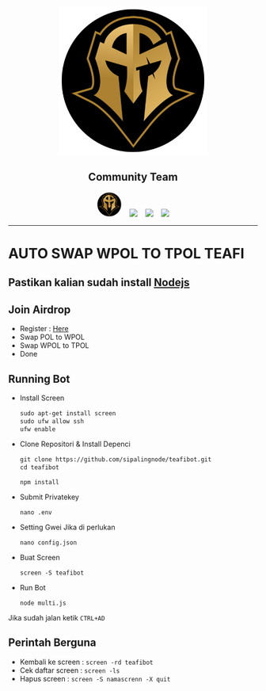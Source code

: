 <p align="center">
  <img height="300" height="auto" src="https://github.com/sipalingnode/sipalingnode/blob/main/logo.png">
</p>

<h2 align="center"><b>Community Team</b></h2>
<p align="center">
  <a href="https://www.airdropasc.com" target="_blank"><img src="https://github.com/sipalingnode/sipalingnode/blob/main/logo.png" width="50"/></a>&nbsp;&nbsp;&nbsp;
  <a href="https://t.me/airdropasc" target="_blank"><img src="https://github.com/user-attachments/assets/56e7f6ee-18b7-4b36-becc-ec6e4de7bff9" width="50"/></a>&nbsp;&nbsp;&nbsp;
  <a href="https://x.com/Autosultan_team" target="_blank"><img src="https://github.com/user-attachments/assets/fbb43aa4-9652-4a49-b984-5cf032b6b1ac" width="50"/></a>&nbsp;&nbsp;&nbsp;
  <a href="https://www.youtube.com/@ZamzaSalim" target="_blank"><img src="https://github.com/user-attachments/assets/c15509f9-acb7-49ce-989a-5bac62e7e549" width="50"/></a>
</p>

---

# AUTO SWAP WPOL TO TPOL TEAFI
## Pastikan kalian sudah install [Nodejs](https://deb.nodesource.com/)
## Join Airdrop
- Register : [Here](https://app.tea-fi.com/?ref=bamxew)
- Swap POL to WPOL
- Swap WPOL to TPOL
- Done

## Running Bot
- Install Screen
  ```
  sudo apt-get install screen
  sudo ufw allow ssh
  ufw enable
  ```
- Clone Repositori & Install Depenci
  ```
  git clone https://github.com/sipalingnode/teafibot.git
  cd teafibot
  ```
  ```
  npm install
  ```
- Submit Privatekey
  ```
  nano .env
  ```
- Setting Gwei Jika di perlukan
  ```
  nano config.json
  ```
- Buat Screen
  ```
  screen -S teafibot
  ```
- Run Bot
  ```
  node multi.js
  ```
Jika sudah jalan ketik `CTRL+AD`

## Perintah Berguna
- Kembali ke screen : `screen -rd teafibot`
- Cek daftar screen : `screen -ls`
- Hapus screen : `screen -S namascrenn -X quit`
